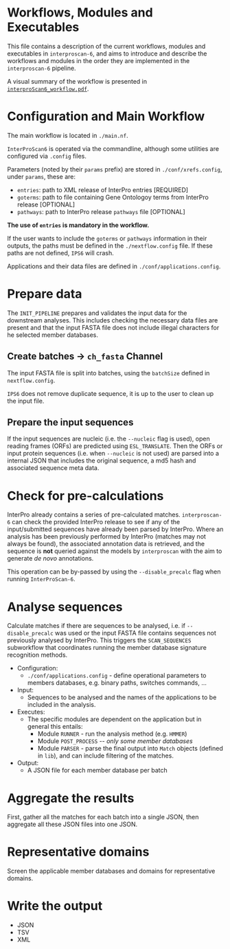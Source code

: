 # Workflows, Modules and Executables

This file contains a description of the current workflows, modules and executables in `interproscan-6`, 
and aims to introduce and describe the workflows and modules in the order they are implemented in the 
`interproscan-6` pipeline.

A visual summary of the workflow is presented in [`interproScan6_workflow.pdf`](https://github.com/ebi-pf-team/interproscan6/blob/main/assets/interproScan6_workflow.pdf).

# Configuration and Main Workflow

The main workflow is located in `./main.nf`.

`InterProScan6` is operated via the commandline, although some utilities are configured via `.config` files.

Parameters (noted by their `params` prefix) are stored in `./conf/xrefs.config`, under `params`, these are:
* `entries`: path to XML release of InterPro entries [REQUIRED]
* `goterms`: path to file containing Gene Ontologoy terms from InterPro release [OPTIONAL]
* `pathways`: path to InterPro release `pathways` file [OPTIONAL]

**The use of `entries` is mandatory in the workflow.**

If the user wants to include the `goterms` or `pathways` information in their outputs,
the paths must be defined in the `./nextflow.config` file. If these paths are not defined, `IPS6` will crash.

Applications and their data files are defined in `./conf/applications.config`.

# Prepare data

The `INIT_PIPELINE` prepares and validates the input data for the downstream analyses. This 
includes checking the necessary data files are present and that the input FASTA file does 
not include illegal characters for he selected member databases.

## Create batches -> `ch_fasta` Channel

The input FASTA file is split into batches, using the `batchSize` defined in `nextflow.config`.

`IPS6` does not remove duplicate sequence, it is up to the user to clean up the input file.

## Prepare the input sequences

If the input sequences are nucleic (i.e. the `--nucleic` flag is used), open reading frames (ORFs)
are predicted using `ESL_TRANSLATE`. Then the ORFs or input protein sequences (i.e. when `--nucleic` is
not used) are parsed into a internal JSON that includes the original sequence, a md5 hash and associated 
sequence meta data.

# Check for pre-calculations

InterPro already contains a series of pre-calculated matches. `interproscan-6` can check the provided
InterPro release to see if any of the input/submitted sequences have already been parsed by InterPro. Where an analysis has been previously performed by InterPro (matches may not always be found), the associated annotation data is retrieved, and the sequence is **not** queried against the models by `interproscan` with the aim to generate _de novo_ annotations.

This operation can be by-passed by using the `--disable_precalc` flag when running `InterProScan-6`.

# Analyse sequences

Calculate matches if there are sequences to be analysed, i.e. if `--disable_precalc` was used or the input 
FASTA file contains sequences not previously analysed by InterPro. This triggers the `SCAN_SEQUENCES` subworkflow
that coordinates running the member database signature recognition methods.

* Configuration:
    * `./conf/applications.config` - define operational parameters to members databases, e.g. binary paths, switches commands, ...
* Input:
    * Sequences to be analysed and the names of the applications to be included in the analysis.
* Executes:
    * The specific modules are dependent on the application but in general this entails:
      * Module `RUNNER` - run the analysis method (e.g. `HMMER`)
      * Module `POST_PROCESS` -- _only some member databases_
      * Module `PARSER` - parse the final output into `Match` objects (defined in `lib`), and can include filtering of the matches.
* Output:
    * A JSON file for each member database per batch

# Aggregate the results

First, gather all the matches for each batch into a single JSON, then aggregate all these JSON files into one JSON.

# Representative domains

Screen the applicable member databases and domains for representative domains.

# Write the output

* JSON
* TSV
* XML
